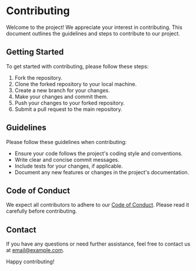 # Contributing

Welcome to the project! We appreciate your interest in contributing. This document outlines the guidelines and steps to contribute to our project.

## Getting Started

To get started with contributing, please follow these steps:

1. Fork the repository.
2. Clone the forked repository to your local machine.
3. Create a new branch for your changes.
4. Make your changes and commit them.
5. Push your changes to your forked repository.
6. Submit a pull request to the main repository.

## Guidelines

Please follow these guidelines when contributing:

-   Ensure your code follows the project's coding style and conventions.
-   Write clear and concise commit messages.
-   Include tests for your changes, if applicable.
-   Document any new features or changes in the project's documentation.

## Code of Conduct

We expect all contributors to adhere to our [Code of Conduct](link-to-code-of-conduct). Please read it carefully before contributing.

## Contact

If you have any questions or need further assistance, feel free to contact us at [email@example.com](mailto:email@example.com).

Happy contributing!
